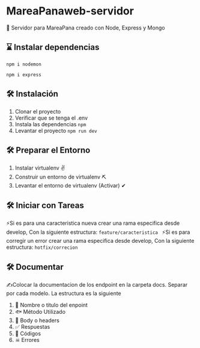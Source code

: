 # MareaPanaweb-servidor

🍤 Servidor para MareaPana creado con Node, Express y Mongo 

## ⌛ Instalar dependencias 
```
npm i nodemon
```

```
npm i express
```

## 🛠 Instalación

1. Clonar el proyecto
2. Verificar que se tenga el .env
3. Instala las dependencias
   `npm`
4. Levantar el proyecto
   `npm run dev`


## 🛠 Preparar el Entorno
1. Instalar virtualenv ✌
2. Construir un entorno de virtualenv ⛏
3. Levantar el entorno de virtualenv (Activar) ✔


## 🛠 Iniciar con Tareas
⚡Si es para una caracteristica nueva crear una rama especifica desde develop, Con la siguiente estructura:
    `feature/caracteristica `
⚡Si es para corregir un error crear una rama especifica desde develop, Con la siguiente estructura:
    `hotfix/correcion `

## 🛠 Documentar
✍Colocar la documentacion de los endpoint en la carpeta docs. Separar por cada modelo. La estructura es la siguiente
 
1.   🐙 Nombre o titulo del enpoint 
2.   🐟 Método Utilizado
3.   🦀 Body o headers
4.   ✅ Respuestas
5.   🤙 Códigos
6.   ☠ Errores

